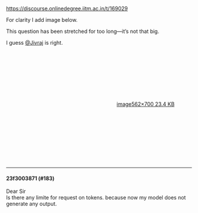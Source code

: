 https://discourse.onlinedegree.iitm.ac.in/t/169029

For clarity I add image below.</p>
<p>This question has been stretched for too long—it’s not that big.</p>
<p>I guess <a class="mention" href="/u/jivraj">@Jivraj</a> is right.</p>
<p><div class="lightbox-wrapper"><a class="lightbox" data-download-href="/uploads/short-url/x7Ypv0bFNdyJj90O2vcCCyR5wMk.png?dl=1" href="https://europe1.discourse-cdn.com/flex013/uploads/iitm/original/3X/e/8/e82e8179f7619de01201d2c52d72b62aedcb369c.png" rel="noopener nofollow ugc" title="image"><div class="meta"><svg aria-hidden="true" class="fa d-icon d-icon-far-image svg-icon"><use href="#far-image"></use></svg><span class="filename">image</span><span class="informations">562×700 23.4 KB</span><svg aria-hidden="true" class="fa d-icon d-icon-discourse-expand svg-icon"><use href="#discourse-expand"></use></svg></div></a></div></p><hr>

<h4>23f3003871 (#183)</h4>
<p>Dear Sir<br/>
Is there any limite for request on tokens. because now my model does not generate any output.
